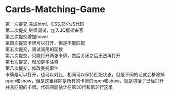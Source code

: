 # Cards-Matching-Game
第一次提交,完成html、CSS,部分JS代码 <br>
第二次提交,继续调试，加入JQ框架来写<br>
第三次提交增加hover<br>
第四次提交卡牌可以打开，但是不能匹配<br>
第五次提交，调试调用的函数<br>
第六次提交，只能打开两张卡牌，然后关闭之后无法再打开<br>
第七次提交，增加更多注释<br>
第八次提交，修改委托事件<br>
卡牌是可以打开，也可以对比，相同可以保持匹配状态，但是不同的话就会移除掉open和show，但是这里移除是所有的卡牌的open和show，就是包括了已经打开并且匹配的卡牌。代码问题估计在第30行和第31行这里<br>



  

